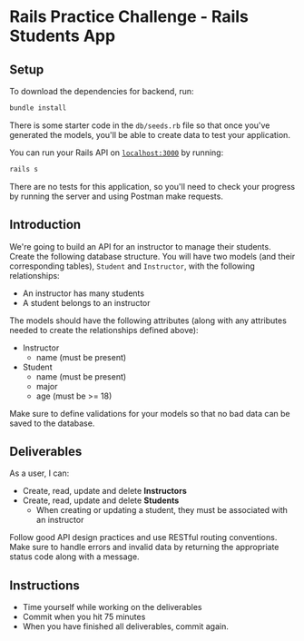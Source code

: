# Rails Practice Challenge - Rails Students App

## Setup

To download the dependencies for backend, run:

```sh
bundle install
```

There is some starter code in the `db/seeds.rb` file so that once you've
generated the models, you'll be able to create data to test your application.

You can run your Rails API on [`localhost:3000`](http://localhost:3000) by running:

```sh
rails s
```

There are no tests for this application, so you'll need to check your progress
by running the server and using Postman make requests.

## Introduction

We're going to build an API for an instructor to manage their students. Create
the following database structure. You will have two models (and their
corresponding tables), `Student` and `Instructor`, with the following
relationships:

- An instructor has many students
- A student belongs to an instructor

The models should have the following attributes (along with any attributes
needed to create the relationships defined above):

- Instructor
  - name (must be present)
- Student
  - name (must be present)
  - major
  - age (must be >= 18)

Make sure to define validations for your models so that no bad data can be saved
to the database.

## Deliverables

As a user, I can:

- Create, read, update and delete **Instructors**
- Create, read, update and delete **Students**
  - When creating or updating a student, they must be associated with an
    instructor

Follow good API design practices and use RESTful routing conventions. Make sure
to handle errors and invalid data by returning the appropriate status code along
with a message.

## Instructions

- Time yourself while working on the deliverables
- Commit when you hit 75 minutes
- When you have finished all deliverables, commit again.
